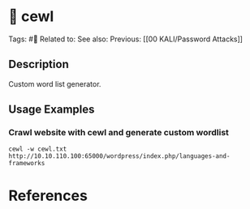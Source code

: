 # 💢 cewl

Tags: #💢
Related to:
See also:
Previous: [[00 KALI/Password Attacks]]

## Description

Custom word list generator.

## Usage Examples

### Crawl website with cewl and generate custom wordlist

	cewl -w cewl.txt http://10.10.110.100:65000/wordpress/index.php/languages-and-frameworks

# References